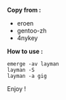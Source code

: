 **Copy from :**

* eroen
* gentoo-zh
* 4nykey

**How to use :**

```
emerge -av layman
layman -S
layman -a gig
```

Enjoy !
